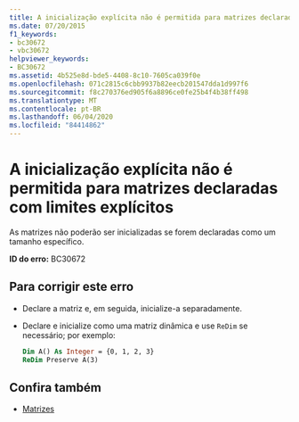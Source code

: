 ```yaml
---
title: A inicialização explícita não é permitida para matrizes declaradas com limites explícitos
ms.date: 07/20/2015
f1_keywords:
- bc30672
- vbc30672
helpviewer_keywords:
- BC30672
ms.assetid: 4b525e8d-bde5-4408-8c10-7605ca039f0e
ms.openlocfilehash: 071c2815c6cbb9937b82eecb201547dda1d997f6
ms.sourcegitcommit: f8c270376ed905f6a8896ce0fe25b4f4b38ff498
ms.translationtype: MT
ms.contentlocale: pt-BR
ms.lasthandoff: 06/04/2020
ms.locfileid: "84414862"
---
```

# <a name="explicit-initialization-is-not-permitted-for-arrays-declared-with-explicit-bounds"></a>A inicialização explícita não é permitida para matrizes declaradas com limites explícitos

As matrizes não poderão ser inicializadas se forem declaradas como um tamanho específico.

**ID do erro:** BC30672

## <a name="to-correct-this-error"></a>Para corrigir este erro

- Declare a matriz e, em seguida, inicialize-a separadamente.

- Declare e inicialize como uma matriz dinâmica e use `ReDim` se necessário; por exemplo:

  ```vb
  Dim A() As Integer = {0, 1, 2, 3}
  ReDim Preserve A(3)
  ```

## <a name="see-also"></a>Confira também

- [Matrizes](../programming-guide/language-features/arrays/index.md)
